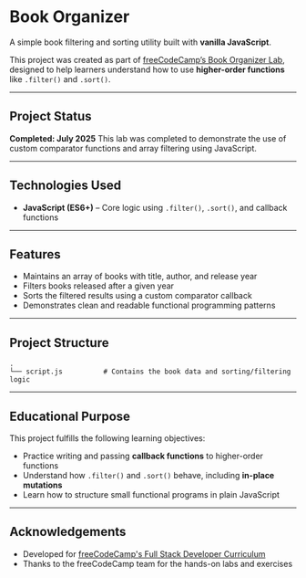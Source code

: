 
# Book Organizer

A simple book filtering and sorting utility built with **vanilla JavaScript**.

This project was created as part of [freeCodeCamp’s Book Organizer Lab](https://www.freecodecamp.org/learn/full-stack-developer/lab-book-organizer/build-a-book-organizer), designed to help learners understand how to use **higher-order functions** like `.filter()` and `.sort()`.

---

## Project Status

**Completed: July 2025**
This lab was completed to demonstrate the use of custom comparator functions and array filtering using JavaScript.

---

## Technologies Used

* **JavaScript (ES6+)** – Core logic using `.filter()`, `.sort()`, and callback functions

---

## Features

* Maintains an array of books with title, author, and release year
* Filters books released after a given year
* Sorts the filtered results using a custom comparator callback
* Demonstrates clean and readable functional programming patterns

---

## Project Structure

```
.
└── script.js          # Contains the book data and sorting/filtering logic
```

---

## Educational Purpose

This project fulfills the following learning objectives:

* Practice writing and passing **callback functions** to higher-order functions
* Understand how `.filter()` and `.sort()` behave, including **in-place mutations**
* Learn how to structure small functional programs in plain JavaScript

---

## Acknowledgements

* Developed for [freeCodeCamp's Full Stack Developer Curriculum](https://www.freecodecamp.org/learn/full-stack-developer/lab-book-organizer/build-a-book-organizer)
* Thanks to the freeCodeCamp team for the hands-on labs and exercises

